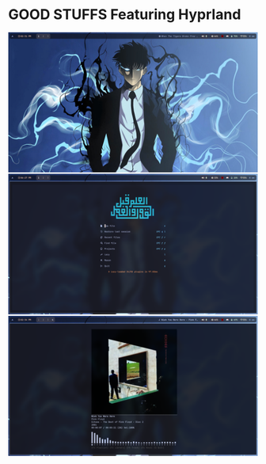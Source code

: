 # GOOD STUFFS Featuring Hyprland

![alt text ](https://github.com/BIIJESH/dotfiles/blob/master/.config/hypr/img/homegrim.png)
![alt text](https://github.com/BIIJESH/dotfiles/blob/master/.config/hypr/img/nvim.png)
![alt text](https://github.com/BIIJESH/dotfiles/blob/master/.config/hypr/img/kew.png)
